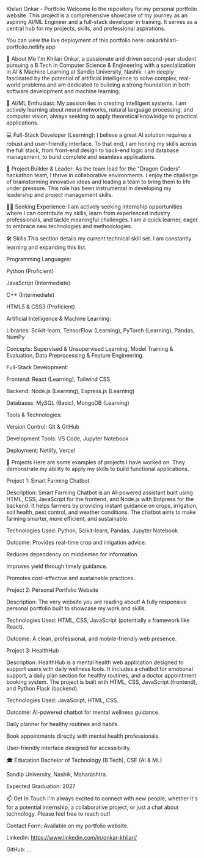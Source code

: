 Khilari Onkar - Portfolio
Welcome to the repository for my personal portfolio website. This project is a comprehensive showcase of my journey as an aspiring AI/ML Engineer and a full-stack developer in training. It serves as a central hub for my projects, skills, and professional aspirations.

You can view the live deployment of this portfolio here: onkarkhilari-portfolio.netlify.app

👋 About Me
I'm Khilari Onkar, a passionate and driven second-year student pursuing a B.Tech in Computer Science & Engineering with a specialization in AI & Machine Learning at Sandip University, Nashik. I am deeply fascinated by the potential of artificial intelligence to solve complex, real-world problems and am dedicated to building a strong foundation in both software development and machine learning.

🧠 AI/ML Enthusiast: My passion lies in creating intelligent systems. I am actively learning about neural networks, natural language processing, and computer vision, always seeking to apply theoretical knowledge to practical applications.

💻 Full-Stack Developer (Learning): I believe a great AI solution requires a robust and user-friendly interface. To that end, I am honing my skills across the full stack, from front-end design to back-end logic and database management, to build complete and seamless applications.

🚀 Project Builder & Leader: As the team lead for the "Dragon Coders" hackathon team, I thrive in collaborative environments. I enjoy the challenge of brainstorming innovative ideas and leading a team to bring them to life under pressure. This role has been instrumental in developing my leadership and project management skills.

👨‍🎓 Seeking Experience: I am actively seeking internship opportunities where I can contribute my skills, learn from experienced industry professionals, and tackle meaningful challenges. I am a quick learner, eager to embrace new technologies and methodologies.

🛠️ Skills
This section details my current technical skill set. I am constantly learning and expanding this list.

Programming Languages:

Python (Proficient)

JavaScript (Intermediate)

C++ (Intermediate)

HTML5 & CSS3 (Proficient)

Artificial Intelligence & Machine Learning:

Libraries: Scikit-learn, TensorFlow (Learning), PyTorch (Learning), Pandas, NumPy

Concepts: Supervised & Unsupervised Learning, Model Training & Evaluation, Data Preprocessing & Feature Engineering.

Full-Stack Development:

Frontend: React (Learning), Tailwind CSS

Backend: Node.js (Learning), Express.js (Learning)

Databases: MySQL (Basic), MongoDB (Learning)

Tools & Technologies:

Version Control: Git & GitHub

Development Tools: VS Code, Jupyter Notebook

Deployment: Netlify, Vercel

📂 Projects
Here are some examples of projects I have worked on. They demonstrate my ability to apply my skills to build functional applications.

Project 1: Smart Farming Chatbot

Description: Smart Farming Chatbot is an AI-powered assistant built using HTML, CSS, JavaScript for the frontend, and Node.js with Botpress for the backend. It helps farmers by providing instant guidance on crops, irrigation, soil health, pest control, and weather conditions. The chatbot aims to make farming smarter, more efficient, and sustainable.

Technologies Used: Python, Scikit-learn, Pandas, Jupyter Notebook.

Outcome: Provides real-time crop and irrigation advice.

Reduces dependency on middlemen for information.

Improves yield through timely guidance.

Promotes cost-effective and sustainable practices.

Project 2: Personal Portfolio Website

Description: The very website you are reading about! A fully responsive personal portfolio built to showcase my work and skills.

Technologies Used: HTML, CSS, JavaScript (potentially a framework like React).

Outcome: A clean, professional, and mobile-friendly web presence.

Project 3: HealthHub

Description: HealthHub is a mental health web application designed to support users with daily wellness tools. It includes a chatbot for emotional support, a daily plan section for healthy routines, and a doctor appointment booking system. The project is built with HTML, CSS, JavaScript (frontend), and Python Flask (backend).

Technologies Used: JavaScript, HTML, CSS.

Outcome: AI-powered chatbot for mental wellness guidance.

Daily planner for healthy routines and habits.

Book appointments directly with mental health professionals.

User-friendly interface designed for accessibility.

🎓 Education
Bachelor of Technology (B.Tech), CSE (AI & ML)

Sandip University, Nashik, Maharashtra.

Expected Graduation: 2027

📫 Get In Touch
I'm always excited to connect with new people, whether it's for a potential internship, a collaborative project, or just a chat about technology. Please feel free to reach out!

Contact Form: Available on my portfolio website.

LinkedIn: https://www.linkedin.com/in/onkar-khilari/

GitHub:  …
